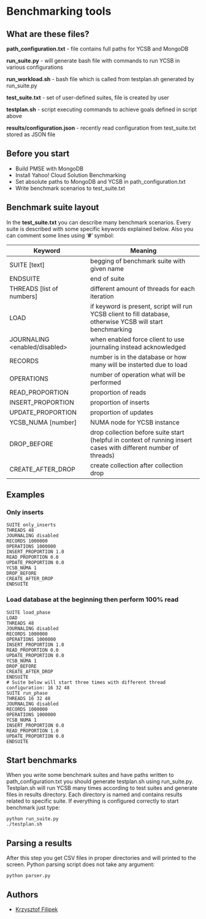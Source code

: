 # Benchmarking tools

## What are these files?

**path_configuration.txt** - file contains full paths for YCSB and MongoDB

**run_suite.py** - will generate bash file with commands to run YCSB in various configurations

**run_workload.sh** - bash file which is called from testplan.sh generated by run_suite.py

**test_suite.txt** - set of user-defined suites, file is created by user

**testplan.sh** - script executing commands to achieve goals defined in script above

**results/configuration.json** - recently read configuration from test_suite.txt stored as JSON file

## Before you start
-	Build PMSE with MongoDB
-	Install Yahoo! Cloud Solution Benchmarking
-	Set absolute paths to MongoDB and YCSB in path_configuration.txt
-	Write benchmark scenarios to test_suite.txt

## Benchmark suite layout

In the **test_suite.txt** you can describe many benchmark scenarios. Every suite is described with some specific keywords explained below. Also you can comment some lines using ‘**#**’ symbol:

Keyword | Meaning
--------|--------
SUITE [text] | begging of benchmark suite with given name
ENDSUITE | end of suite
THREADS [list of numbers] | different amount of threads for each iteration
LOAD | if keyword is present, script will run YCSB client to fill database, otherwise YCSB will start benchmarking
JOURNALING <enabled/disabled> | when enabled force client to use journaling instead acknowledged 
RECORDS | number is in the database or how many will be insterted due to load
OPERATIONS | number of operation what will be performed
READ_PROPORTION <floating point number> | proportion of reads
INSERT_PROPORTION <floating point number> | proportion of inserts
UPDATE_PROPORTION <floating point number> | proportion of updates
YCSB_NUMA [number] | NUMA node for YCSB instance
DROP_BEFORE | drop collection before suite start (helpful in context of running insert cases with different number of threads)
CREATE_AFTER_DROP | create collection after collection drop 


## Examples
### Only inserts
```
SUITE only_inserts
THREADS 48
JOURNALING disabled
RECORDS 1000000
OPERATIONS 1000000
INSERT_PROPORTION 1.0
READ_PROPORTION 0.0
UPDATE_PROPORTION 0.0
YCSB_NUMA 1
DROP_BEFORE
CREATE_AFTER_DROP
ENDSUITE
```
### Load database at the beginning then perform 100% read
```
SUITE load_phase
LOAD
THREADS 48
JOURNALING disabled
RECORDS 1000000
OPERATIONS 1000000
INSERT_PROPORTION 1.0
READ_PROPORTION 0.0
UPDATE_PROPORTION 0.0
YCSB_NUMA 1
DROP_BEFORE
CREATE_AFTER_DROP
ENDSUITE
# Suite below will start three times with different thread configuration: 16 32 48
SUITE run_phase
THREADS 16 32 48
JOURNALING disabled
RECORDS 1000000
OPERATIONS 1000000
YCSB_NUMA 1
INSERT_PROPORTION 0.0
READ_PROPORTION 1.0
UPDATE_PROPORTION 0.0
ENDSUITE
```

## Start benchmarks
When you write some benchmark suites and have paths written to path_configuration.txt you should generate testplan.sh using run_suite.py. Testplan.sh will run YCSB many times according to test suites and generate files in results directory. Each directory is named and contains results related to specific suite. 
If everything is configured correctly to start benchmark just type: 
```
python run_suite.py
./testplan.sh
```

## Parsing a results
After this step you get CSV files in proper directories and will printed to the screen.
Python parsing script does not take any argument: 
```
python parser.py
```
## Authors
* [Krzysztof Filipek](https://github.com/KFilipek)
